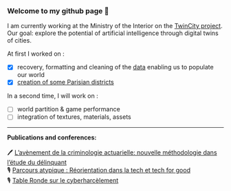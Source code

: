 ### Welcome to my github page 👋

I am currently working at the Ministry of the Interior on the [TwinCity project](https://github.com/twin-city). Our goal: explore the potential of artificial intelligence through digital twins of cities. <br />

At first I worked on :
- [x] recovery, formatting and cleaning of the [data](https://github.com/twin-city/prepare-data) enabling us to populate our world
- [x] [creation of some Parisian districts](https://github.com/twin-city/unreal-project) <br />

In a second time, I will work on :
- [ ] world partition & game performance
- [ ] integration of textures, materials, assets

---

__Publications and conferences:__ 
<br />
<br />
🖊 [L’avènement de la criminologie actuarielle: nouvelle méthodologie dans l’étude du délinquant](https://medium.com/ai-for-tomorrow/lav%C3%A8nement-de-la-criminologie-actuarielle-nouvelle-m%C3%A9thodologie-dans-l-%C3%A9tude-du-d%C3%A9linquant-af7007a395a5) <br />
🎙 [Parcours atypique : Réorientation dans la tech et tech for good](https://www.youtube.com/watch?v=zpVCbXXHtXU&t=4s&ab_channel=BeMyApp) <br />
🎙 [Table Ronde sur le cyberharcèlement](https://www.youtube.com/watch?v=9DbSmU_b6RY&t=2062s&ab_channel=SheoTechnology) <br />
